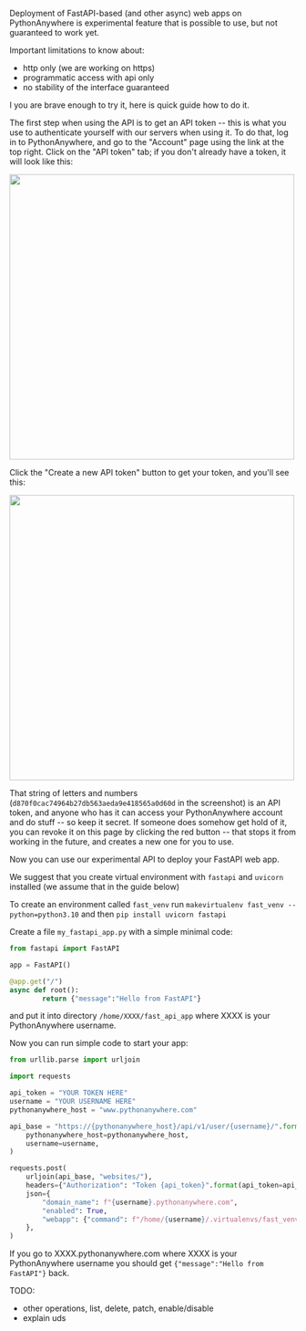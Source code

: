 <!--
.. title: Deploying FastAPI on PythonAnywhere (beta)
.. slug: FastAPI
.. date: 2023-05-13 14:35:28 UTC+01:00
.. tags:
.. category:
.. link:
.. description:
.. type: text
-->

Deployment of FastAPI-based (and other async) web apps on PythonAnywhere is experimental feature that is possible to use, but not guaranteed to work yet.

Important limitations to know about:

 * http only (we are working on https) 
 * programmatic access with api only
 * no stability of the interface guaranteed

I you are brave enough to try it, here is quick guide how to do it.

The first step when using the API is to get an API token -- this is what you use to authenticate yourself with our servers when using it.  To do that, log in to PythonAnywhere, and go to the "Account" page using the link at the top right.  Click on the "API token" tab; if you don't already have a token, it will look like this:

<img width="500" src="/images/file-api-no-token-page.png">

Click the "Create a new API token" button to get your token, and you'll see this:

<img width="500" src="/images/file-api-with-token-page.png">

That string of letters and numbers (`d870f0cac74964b27db563aeda9e418565a0d60d` in the screenshot) is an API token, and anyone who has it can access your PythonAnywhere account and do stuff -- so keep it secret. If someone does somehow get hold of it, you can revoke it on this page by clicking the red button -- that stops it from working in the future, and creates a new one for you to use.

Now you can use our experimental API to deploy your FastAPI web app.

We suggest that you create virtual environment with `fastapi` and `uvicorn` installed (we assume that in the guide below)

To create an environment called `fast_venv` run `makevirtualenv fast_venv --python=python3.10` and then `pip install uvicorn fastapi`


Create a file `my_fastapi_app.py` with a simple minimal code:

```python
from fastapi import FastAPI

app = FastAPI()

@app.get("/")
async def root():
        return {"message":"Hello from FastAPI"}
```

and put it into directory `/home/XXXX/fast_api_app` where XXXX is your PythonAnywhere username.

Now you can run simple code to start your app:

```python
from urllib.parse import urljoin

import requests

api_token = "YOUR TOKEN HERE"
username = "YOUR USERNAME HERE"
pythonanywhere_host = "www.pythonanywhere.com"

api_base = "https://{pythonanywhere_host}/api/v1/user/{username}/".format(
    pythonanywhere_host=pythonanywhere_host,
    username=username,
)

requests.post(
    urljoin(api_base, "websites/"),
    headers={"Authorization": "Token {api_token}".format(api_token=api_token)},
    json={
        "domain_name": f"{username}.pythonanywhere.com", 
        "enabled": True, 
        "webapp": {"command": f"/home/{username}/.virtualenvs/fast_venv/bin/uvicorn my_fastapi_app:app --uds $DOMAIN_SOCKET"}
    },
)
```

If you go to XXXX.pythonanywhere.com where XXXX is your PythonAnywhere username you should get `{"message":"Hello from FastAPI"}` back.

TODO:
 * other operations, list, delete, patch, enable/disable
 * explain uds